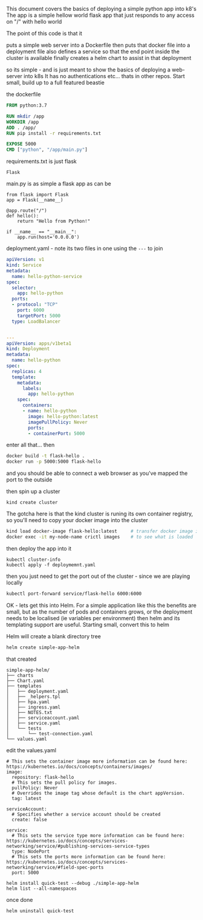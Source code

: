 This document covers the basics of deploying a simple python app into k8's
The app is a simple hellow world flask app that just responds to any access on "/"  with hello world

The point of this code is that it 

puts a simple web server into a Dockerfile
then puts that docker file into a deployment file
also defines a service so that the end point inside the cluster is available
finally creates a helm chart to assist in that deployment

so its simple - and is just meant to show the basics of deploying a web-server into k8s
It has no authentications etc... thats in other repos.
Start small, build up to a full featured beastie

the dockerfile 
```Dockerfile
FROM python:3.7

RUN mkdir /app
WORKDIR /app
ADD . /app/
RUN pip install -r requirements.txt

EXPOSE 5000
CMD ["python", "/app/main.py"]
```

requirements.txt is just flask
```
Flask
```

main.py is as simple a flask app as can be
```
from flask import Flask
app = Flask(__name__)

@app.route("/")
def hello():
    return "Hello from Python!"

if __name__ == "__main__":
    app.run(host='0.0.0.0')
```

deployment.yaml - note its two files in one using the `---` to join
```yaml
apiVersion: v1
kind: Service
metadata:
  name: hello-python-service
spec:
  selector:
    app: hello-python
  ports:
  - protocol: "TCP"
    port: 6000
    targetPort: 5000
  type: LoadBalancer


---
apiVersion: apps/v1beta1
kind: Deployment
metadata:
  name: hello-python
spec:
  replicas: 4
  template:
    metadata:
      labels:
        app: hello-python
    spec:
      containers:
      - name: hello-python
        image: hello-python:latest
        imagePullPolicy: Never
        ports:
        - containerPort: 5000
```

enter all that... then 
```bash
docker build -t flask-hello .
docker run -p 5000:5000 flask-hello
```
and you should be able to connect a web browser as you've mapped the port to the outside


then spin up a cluster

```
kind create cluster
```

The gotcha here is that the kind cluster is runing its own container registry, so you'll need to copy 
your docker image into the cluster
```bash
kind load docker-image flask-hello:latest     # transfer docker image into the KIND cluster
docker exec -it my-node-name crictl images    # to see what is loaded
```




then deploy the app into it

```
kubectl cluster-info
kubectl apply -f deploymemnt.yaml
```

then you just need to get the port out of the cluster - since we are playing locally
```bash
kubectl port-forward service/flask-hello 6000:6000
```


OK - lets get this into Helm. For a simple application like this the benefits are small, but
as the number of pods and containers grows, or the deployment needs to be localised (ie variables per environment)
then helm and its templating support are useful. Starting small, convert this to helm

Helm will create a blank directory tree
```bash
helm create simple-app-helm
```
that created 

```
simple-app-helm/
├── charts
├── Chart.yaml
├── templates
│   ├── deployment.yaml
│   ├── _helpers.tpl
│   ├── hpa.yaml
│   ├── ingress.yaml
│   ├── NOTES.txt
│   ├── serviceaccount.yaml
│   ├── service.yaml
│   └── tests
│       └── test-connection.yaml
└── values.yaml
```

edit the values.yaml 
```
# This sets the container image more information can be found here: https://kubernetes.io/docs/concepts/containers/images/
image:
  repository: flask-hello
  # This sets the pull policy for images.
  pullPolicy: Never
  # Overrides the image tag whose default is the chart appVersion.
  tag: latest

serviceAccount:
  # Specifies whether a service account should be created
  create: false

service:
  # This sets the service type more information can be found here: https://kubernetes.io/docs/concepts/services-networking/service/#publishing-services-service-types
  type: NodePort
  # This sets the ports more information can be found here: https://kubernetes.io/docs/concepts/services-networking/service/#field-spec-ports
  port: 5000  
```

```
helm install quick-test --debug ./simple-app-helm
helm list --all-namespaces
```


once done 
```
helm uninstall quick-test
```
